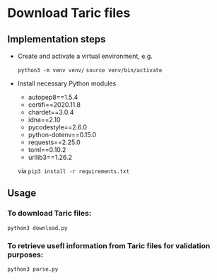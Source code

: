 # Download Taric files

## Implementation steps

- Create and activate a virtual environment, e.g.

  `python3 -m venv venv/`
  `source venv/bin/activate`

- Install necessary Python modules 

  - autopep8==1.5.4
  - certifi==2020.11.8
  - chardet==3.0.4
  - idna==2.10
  - pycodestyle==2.6.0
  - python-dotenv==0.15.0
  - requests==2.25.0
  - toml==0.10.2
  - urllib3==1.26.2

  via `pip3 install -r requirements.txt`


## Usage

### To download Taric files:
`python3 download.py`

### To retrieve usefl information from Taric files for validation purposes:
`python3 parse.py`
